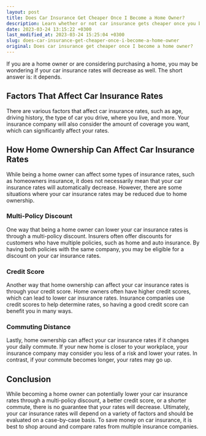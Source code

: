 ```yaml
---
layout: post
title: Does Car Insurance Get Cheaper Once I Become a Home Owner?
description: Learn whether or not car insurance gets cheaper once you become a home owner and how it can affect your rates.
date: 2023-03-24 13:15:22 +0300
last_modified_at: 2023-03-24 15:25:04 +0300
slug: does-car-insurance-get-cheaper-once-i-become-a-home-owner
original: Does car insurance get cheaper once I become a home owner?
---
```

If you are a home owner or are considering purchasing a home, you may be wondering if your car insurance rates will decrease as well. The short answer is: it depends.

## Factors That Affect Car Insurance Rates

There are various factors that affect car insurance rates, such as age, driving history, the type of car you drive, where you live, and more. Your insurance company will also consider the amount of coverage you want, which can significantly affect your rates.

## How Home Ownership Can Affect Car Insurance Rates

While being a home owner can affect some types of insurance rates, such as homeowners insurance, it does not necessarily mean that your car insurance rates will automatically decrease. However, there are some situations where your car insurance rates may be reduced due to home ownership.

### Multi-Policy Discount

One way that being a home owner can lower your car insurance rates is through a multi-policy discount. Insurers often offer discounts for customers who have multiple policies, such as home and auto insurance. By having both policies with the same company, you may be eligible for a discount on your car insurance rates.

### Credit Score

Another way that home ownership can affect your car insurance rates is through your credit score. Home owners often have higher credit scores, which can lead to lower car insurance rates. Insurance companies use credit scores to help determine rates, so having a good credit score can benefit you in many ways.

### Commuting Distance

Lastly, home ownership can affect your car insurance rates if it changes your daily commute. If your new home is closer to your workplace, your insurance company may consider you less of a risk and lower your rates. In contrast, if your commute becomes longer, your rates may go up.

## Conclusion

While becoming a home owner can potentially lower your car insurance rates through a multi-policy discount, a better credit score, or a shorter commute, there is no guarantee that your rates will decrease. Ultimately, your car insurance rates will depend on a variety of factors and should be evaluated on a case-by-case basis. To save money on car insurance, it is best to shop around and compare rates from multiple insurance companies.